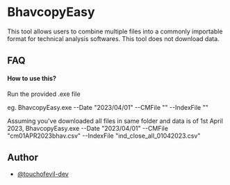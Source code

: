 # BhavcopyEasy
This tool allows users to combine multiple files into a commonly importable format for technical analysis softwares.
This tool does not download data.
 
## FAQ  

#### How to use this?

Run the provided .exe file

eg.
BhavcopyEasy.exe --Date "2023/04/01" --CMFile "<location of cash market bhavcopy file>" --IndexFile "<location of index file>"

Assuming you've downloaded all files in same folder and data is of 1st April 2023,
BhavcopyEasy.exe --Date "2023/04/01" --CMFile "cm01APR2023bhav.csv" --IndexFile "ind_close_all_01042023.csv"


## Author
- [@touchofevil-dev](https://github.com/touchofevil-dev) 